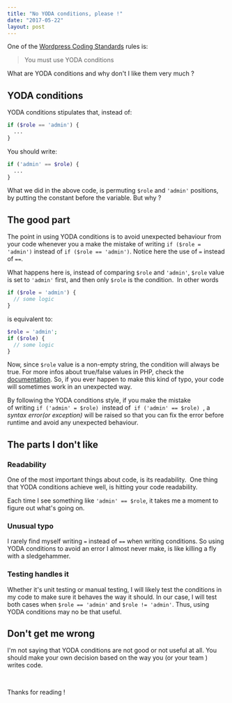 ```yaml
---
title: "No YODA conditions, please !"
date: "2017-05-22"
layout: post
---
```


One of the [Wordpress Coding Standards](https://github.com/WordPress-Coding-Standards/WordPress-Coding-Standards) rules is:

> You must use YODA conditions

What are YODA conditions and why don't I like them very much ?

## YODA conditions

YODA conditions stipulates that, instead of:
```php
if ($role == 'admin') {
  ...
}
```

You should write:
```php
if ('admin' == $role) {
  ...
}
```

What we did in the above code, is permuting `$role` and `'admin'` positions, by putting the constant before the variable. But why ?

## The good part

The point in using YODA conditions is to avoid unexpected behaviour from your code whenever you a make the mistake of writing `if ($role = 'admin')` instead of `if ($role == 'admin')`. Notice here the use of `=` instead of `==`.

What happens here is, instead of comparing `$role` and `'admin'`, `$role` value is set to `'admin'` first, and then only `$role` is the condition.  In other words
```php
if ($role = 'admin') {
  // some logic
}
```

is equivalent to:
```php
$role = 'admin';
if ($role) {
  // some logic
}
```

Now, since `$role` value is a non-empty string, the condition will always be true. For more infos about true/false values in PHP, check the [documentation](https://secure.php.net/manual/en/language.types.boolean.php#language.types.boolean.casting). So, if you ever happen to make this kind of typo, your code will sometimes work in an unexpected way.

By following the YODA conditions style, if you make the mistake of writing `if ('admin' = $role)`  instead of  `if ('admin' == $role)`  , a _syntax error(or exception)_ will be raised so that you can fix the error before runtime and avoid any unexpected behaviour.

## The parts I don't like

### Readability

One of the most important things about code, is its readability.  One thing that YODA conditions achieve well, is hitting your code readability.

Each time I see something like `'admin' == $role`, it takes me a moment to figure out what's going on.

### Unusual typo

I rarely find myself writing `=` instead of `==` when writing conditions. So using YODA conditions to avoid an error I almost never make, is like killing a fly with a sledgehammer.

### Testing handles it

Whether it's unit testing or manual testing, I will likely test the conditions in my code to make sure it behaves the way it should. In our case, I will test both cases when `$role == 'admin'` and `$role != 'admin'`. Thus, using YODA conditions may no be that useful.

## Don't get me wrong

I'm not saying that YODA conditions are not good or not useful at all. You should make your own decision based on the way you (or your team ) writes code.

 

Thanks for reading !
